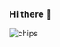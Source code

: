 ### Hi there 👋

<!--
## My name is mariah
**mariah-valen01/mariah-valen01** is a ✨ _special_ ✨ repository because its `README.md` (this file) appears on your GitHub profile.


## Here are some things about me:

-i love to go on walks my friends and familly.
- i love to play/practice my guitar.
- i love food and eating.
-->
![chips](https://www.google.com/imgres?imgurl=https%3A%2F%2Fm.media-amazon.com%2Fimages%2FI%2FA1-5UHCNwGL._SL1500_.jpg&imgrefurl=https%3A%2F%2Fwww.amazon.com%2FChips-Variety-Fathers-Chomps-Sticks%2Fdp%2FB09PZJF818&tbnid=oRZVvm3I9TRtVM&vet=12ahUKEwi96qbu8J74AhVeAjQIHcEgCiYQMygGegUIARCaBA..i&docid=FjPpjnYRPfq1VM&w=1500&h=1500&q=chips&hl=en-US&client=safari&ved=2ahUKEwi96qbu8J74AhVeAjQIHcEgCiYQMygGegUIARCaBA)
